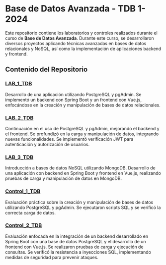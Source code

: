 # Base de Datos Avanzada - TDB 1-2024

Este repositorio contiene los laboratorios y controles realizados durante el curso de **Base de Datos Avanzada**. Durante este curso, se desarrollaron diversos proyectos aplicando técnicas avanzadas en bases de datos relacionales y NoSQL, así como la implementación de aplicaciones backend y frontend.

## Contenido del Repositorio

### [LAB_1_TDB](./LAB_1_TDB)
Desarrollo de una aplicación utilizando PostgreSQL y pgAdmin. Se implementó un backend con Spring Boot y un frontend con Vue.js, enfocándose en la creación y manipulación de bases de datos relacionales.

### [LAB_2_TDB](./LAB_2_TDB)
Continuación en el uso de PostgreSQL y pgAdmin, mejorando el backend y el frontend. Se profundizó en la carga y manipulación de datos, integrando nuevas funcionalidades.
Se implementó verificación JWT para autenticación y autorización de usuarios.

### [LAB_3_TDB](./LAB_3_TDB)
Introducción a bases de datos NoSQL utilizando MongoDB. Desarrollo de una aplicación con backend en Spring Boot y frontend en Vue.js, realizando pruebas de carga y manipulación de datos en MongoDB.

### [Control_1_TDB](./Control_1_TDB)
Evaluación práctica sobre la creación y manipulación de bases de datos utilizando PostgreSQL y pgAdmin. Se ejecutaron scripts SQL y se verificó la correcta carga de datos.

### [Control_2_TDB](./Control_2_TDB)
Evaluación enfocada en la integración de un backend desarrollado en Spring Boot con una base de datos PostgreSQL y el desarrollo de un frontend con Vue.js. Se realizaron pruebas de carga y ejecución de consultas.
Se verificó la resistencia a inyecciones SQL, implementando medidas de seguridad para prevenir ataques.
